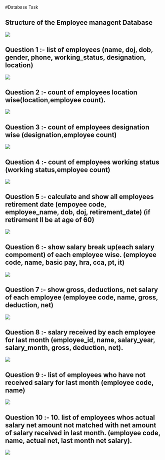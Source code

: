 #Database Task
<h2>Structure of the Employee managent Database</h2>
<img src="https://github.com/abdulmoghni007/Codeschool-3.0-Batch-2/blob/main/Task%203%20-%20SQL/task%203%20by%20Abdul%20Moghni/Answer%20of%20Asked%20Question/diagram%20structure%20of%20table.png">

<h2>Question 1 :- list of employees (name, doj, dob, gender, phone, working_status, designation, location)</h2>
<img src="https://github.com/abdulmoghni007/Codeschool-3.0-Batch-2/blob/main/Task%203%20-%20SQL/task%203%20by%20Abdul%20Moghni/Answer%20of%20Asked%20Question/Question1.png">
<be>
<h2>Question 2 :- count of employees location wise(location,employee count).</h2>
<img src="https://github.com/abdulmoghni007/Codeschool-3.0-Batch-2/blob/main/Task%203%20-%20SQL/task%203%20by%20Abdul%20Moghni/Answer%20of%20Asked%20Question/Question2.png">
<h2>Question 3 :- count of employees designation wise (designation,employee count)</h2>
<img src="https://github.com/abdulmoghni007/Codeschool-3.0-Batch-2/blob/main/Task%203%20-%20SQL/task%203%20by%20Abdul%20Moghni/Answer%20of%20Asked%20Question/Question%203.png">

<h2>Question 4 :- count of employees working status (working status,employee count)</h2>
<img src="https://github.com/abdulmoghni007/Codeschool-3.0-Batch-2/blob/main/Task%203%20-%20SQL/task%203%20by%20Abdul%20Moghni/Answer%20of%20Asked%20Question/Question%204.png">

<h2>Question 5 :- calculate and show all employees retirement date (empoyee code, employee_name, dob, doj, retirement_date) (if retirement ll be at age of 60)</h2>
<img src="https://github.com/abdulmoghni007/Codeschool-3.0-Batch-2/blob/main/Task%203%20-%20SQL/task%203%20by%20Abdul%20Moghni/Answer%20of%20Asked%20Question/Question%205.png">
<h2>Question 6 :- show salary break up(each salary compoment) of each employee wise. (employee code, name, basic pay, hra, cca, pt, it)</h2>
<img src="https://github.com/abdulmoghni007/Codeschool-3.0-Batch-2/blob/main/Task%203%20-%20SQL/task%203%20by%20Abdul%20Moghni/Answer%20of%20Asked%20Question/Question%206.png">
<h2>Question 7 :- show gross, deductions, net salary of each employee (employee code, name, gross, deduction, net)</h2>
<img src="https://github.com/abdulmoghni007/Codeschool-3.0-Batch-2/blob/main/Task%203%20-%20SQL/task%203%20by%20Abdul%20Moghni/Answer%20of%20Asked%20Question/Question%207.png">
<h2>Question 8 :- salary received by each employee for last month (employee_id, name, salary_year, salary_month, gross, deduction, net).</h2>
<img src="https://github.com/abdulmoghni007/Codeschool-3.0-Batch-2/blob/main/Task%203%20-%20SQL/task%203%20by%20Abdul%20Moghni/Answer%20of%20Asked%20Question/Question%208.png">
<h2>Question 9 :- list of employees who have not received salary for last month (employee code, name)</h2>
<img src="https://github.com/abdulmoghni007/Codeschool-3.0-Batch-2/blob/main/Task%203%20-%20SQL/task%203%20by%20Abdul%20Moghni/Answer%20of%20Asked%20Question/Question9.png">
<h2>Question 10 :- 10. list of employees whos actual salary net amount not matched with net amount of salary received in last month. (employee code, name, actual net, last month net salary).</h2>
<img src="https://github.com/abdulmoghni007/Codeschool-3.0-Batch-2/blob/main/Task%203%20-%20SQL/task%203%20by%20Abdul%20Moghni/Answer%20of%20Asked%20Question/Question%2010.png">
